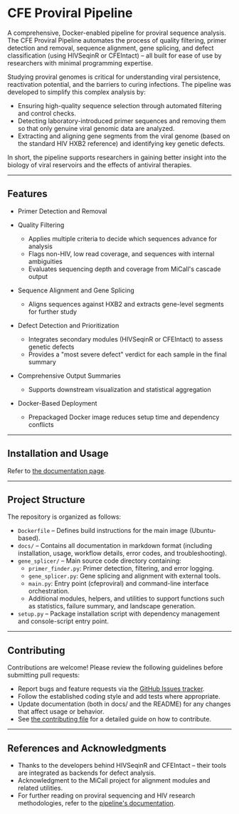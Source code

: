 
# CFE Proviral Pipeline

A comprehensive, Docker-enabled pipeline for proviral sequence
analysis. The CFE Proviral Pipeline automates the process of quality
filtering, primer detection and removal, sequence alignment, gene
splicing, and defect classification (using HIVSeqinR or CFEIntact) –
all built for ease of use by researchers with minimal programming
expertise.

Studying proviral genomes is critical for understanding viral
persistence, reactivation potential, and the barriers to curing
infections. The pipeline was developed to simplify this complex
analysis by:

- Ensuring high-quality sequence selection through automated filtering
  and control checks.
- Detecting laboratory-introduced primer sequences and removing them
  so that only genuine viral genomic data are analyzed.
- Extracting and aligning gene segments from the viral genome (based
  on the standard HIV HXB2 reference) and identifying key genetic
  defects.

In short, the pipeline supports researchers in gaining better insight
into the biology of viral reservoirs and the effects of antiviral
therapies.

---

## Features

- Primer Detection and Removal

- Quality Filtering
  - Applies multiple criteria to decide which sequences advance for analysis
  - Flags non-HIV, low read coverage, and sequences with internal ambiguities
  - Evaluates sequencing depth and coverage from MiCall's cascade output

- Sequence Alignment and Gene Splicing
  - Aligns sequences against HXB2 and extracts gene-level segments for further study

- Defect Detection and Prioritization
  - Integrates secondary modules (HIVSeqinR or CFEIntact) to assess genetic defects
  - Provides a "most severe defect" verdict for each sample in the final summary

- Comprehensive Output Summaries
  - Supports downstream visualization and statistical aggregation

- Docker-Based Deployment
  - Prepackaged Docker image reduces setup time and dependency conflicts

----

## Installation and Usage

Refer to [the documentation page](https://cfe-lab.github.io/proviral/introduction.html).

---

## Project Structure

The repository is organized as follows:

- `Dockerfile` – Defines build instructions for the main image (Ubuntu-based).
- `docs/` – Contains all documentation in markdown format (including installation, usage, workflow details, error codes, and troubleshooting).
- `gene_splicer/` – Main source code directory containing:
  - `primer_finder.py`: Primer detection, filtering, and error logging.
  - `gene_splicer.py`: Gene splicing and alignment with external tools.
  - `main.py`: Entry point (cfeproviral) and command-line interface orchestration.
  - Additional modules, helpers, and utilities to support functions such as statistics, failure summary, and landscape generation.
- `setup.py` – Package installation script with dependency management and console-script entry point.

---

## Contributing

Contributions are welcome! Please review the following guidelines before submitting pull requests:

- Report bugs and feature requests via the [GitHub Issues tracker](https://github.com/cfe-lab/proviral/issues/new).
- Follow the established coding style and add tests where appropriate.
- Update documentation (both in docs/ and the README) for any changes that affect usage or behavior.
- See [the contributing file](docs/contributing.md) for a detailed guide on how to contribute.

---

## References and Acknowledgments

- Thanks to the developers behind HIVSeqinR and CFEIntact – their tools are integrated as backends for defect analysis.
- Acknowledgment to the MiCall project for alignment modules and related utilities.
- For further reading on proviral sequencing and HIV research methodologies, refer to the [pipeline's documentation](https://cfe-lab.github.io/proviral).
